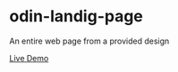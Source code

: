 # odin-landig-page
An entire web page from a provided design

[Live Demo](https://mrcinzza.github.io/odin-landig-page/)
